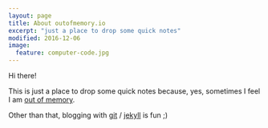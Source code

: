 ```yaml
---
layout: page
title: About outofmemory.io
excerpt: "just a place to drop some quick notes"
modified: 2016-12-06
image:
  feature: computer-code.jpg
---
```

Hi there!

This is just a place to drop some quick notes because, yes, sometimes I feel I am [out of memory](/).

Other than that, blogging with [git](https://git-scm.com/) / [jekyll](https://jekyllrb.com/) is fun ;)

